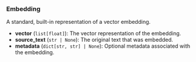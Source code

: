 ### Embedding

A standard, built-in representation of a vector embedding.

- **vector** (`list[float]`): The vector representation of the embedding.
- **source_text** (`str | None`): The original text that was embedded.
- **metadata** (`dict[str, str] | None`): Optional metadata associated with the embedding.
